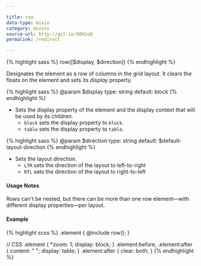 ```yaml
---

title: row
data-type: mixin
category: mixins
source-url: http://git.io/O0H1oQ
permalink: /redirect

---
```


{% highlight sass %}
row([$display, $direction])
{% endhighlight %}

Designates the element as a row of columns in the grid layout. It clears the floats on the element and sets its *display* property. 

{% highlight sass %}
@param $display
  type: string
  default: block
{% endhighlight %}
- Sets the display property of the element and the display context that will be used by its children.
   - `block` sets the display property to `block`.
   - `table` sets the display property to `table`.

{% highlight sass %}
@param $direction
  type: string
  default: $default-layout-direction
{% endhighlight %}
- Sets the layout direction.
  - `LTR` sets the direction of the layout to left-to-right
  - `RTL` sets the direction of the layout to right-to-left

#### Usage Notes

Rows can't be nested, but there can be more than one row element—with different display properties—per layout.

#### Example

{% highlight scss %}
.element {
  @include row();
}

// CSS
.element {
  *zoom: 1;
  display: block;
}
.element:before, .element:after {
  content: " ";
  display: table;
}
.element:after {
  clear: both;
}
{% endhighlight %}
